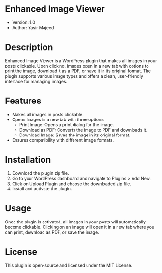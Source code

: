 # Enhanced Image Viewer
- Version: 1.0
- Author: Yasir Majeed

# Description
Enhanced Image Viewer is a WordPress plugin that makes all images in your posts clickable. Upon clicking, images open in a new tab with options to print the image, download it as a PDF, or save it in its original format. The plugin supports various image types and offers a clean, user-friendly interface for managing images.

# Features

- Makes all images in posts clickable.
- Opens images in a new tab with three options:
    * Print Image: Opens a print dialog for the image.
    * Download as PDF: Converts the image to PDF and downloads it.
    * Download Image: Saves the image in its original format.
- Ensures compatibility with different image formats.

# Installation
1. Download the plugin zip file.
2. Go to your WordPress dashboard and navigate to Plugins > Add New.
3. Click on Upload Plugin and choose the downloaded zip file.
4. Install and activate the plugin.

# Usage
Once the plugin is activated, all images in your posts will automatically become clickable. Clicking on an image will open it in a new tab where you can print, download as PDF, or save the image.

# License
This plugin is open-source and licensed under the MIT License.


